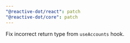 ```yaml
---
"@reactive-dot/react": patch
"@reactive-dot/core": patch
---
```


Fix incorrect return type from `useAccounts` hook.
